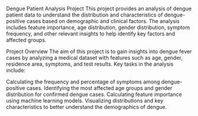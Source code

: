 Dengue Patient Analysis Project
This project provides an analysis of dengue patient data to understand the distribution and characteristics of dengue-positive cases based on demographic and clinical factors. The analysis includes feature importance, age distribution, gender distribution, symptom frequency, and other relevant insights to help identify key factors and affected groups.

Project Overview
The aim of this project is to gain insights into dengue fever cases by analyzing a medical dataset with features such as age, gender, residence area, symptoms, and test results. Key tasks in the analysis include:

Calculating the frequency and percentage of symptoms among dengue-positive cases.
Identifying the most affected age groups and gender distribution for confirmed dengue cases.
Calculating feature importance using machine learning models.
Visualizing distributions and key characteristics to better understand the demographics of dengue.
